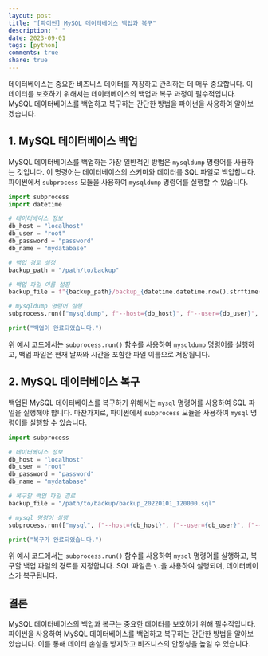```yaml
---
layout: post
title: "[파이썬] MySQL 데이터베이스 백업과 복구"
description: " "
date: 2023-09-01
tags: [python]
comments: true
share: true
---
```


데이터베이스는 중요한 비즈니스 데이터를 저장하고 관리하는 데 매우 중요합니다. 이 데이터를 보호하기 위해서는 데이터베이스의 백업과 복구 과정이 필수적입니다. MySQL 데이터베이스를 백업하고 복구하는 간단한 방법을 파이썬을 사용하여 알아보겠습니다.

## 1. MySQL 데이터베이스 백업

MySQL 데이터베이스를 백업하는 가장 일반적인 방법은 `mysqldump` 명령어를 사용하는 것입니다. 이 명령어는 데이터베이스의 스키마와 데이터를 SQL 파일로 백업합니다. 파이썬에서 `subprocess` 모듈을 사용하여 `mysqldump` 명령어를 실행할 수 있습니다.

```python
import subprocess
import datetime

# 데이터베이스 정보
db_host = "localhost"
db_user = "root"
db_password = "password"
db_name = "mydatabase"

# 백업 경로 설정
backup_path = "/path/to/backup"

# 백업 파일 이름 설정
backup_file = f"{backup_path}/backup_{datetime.datetime.now().strftime('%Y%m%d_%H%M%S')}.sql"

# mysqldump 명령어 실행
subprocess.run(["mysqldump", f"--host={db_host}", f"--user={db_user}", f"--password={db_password}", db_name, f"--result-file={backup_file}"])

print("백업이 완료되었습니다.")
```

위 예시 코드에서는 `subprocess.run()` 함수를 사용하여 `mysqldump` 명령어를 실행하고, 백업 파일은 현재 날짜와 시간을 포함한 파일 이름으로 저장됩니다.

## 2. MySQL 데이터베이스 복구

백업된 MySQL 데이터베이스를 복구하기 위해서는 `mysql` 명령어를 사용하여 SQL 파일을 실행해야 합니다. 마찬가지로, 파이썬에서 `subprocess` 모듈을 사용하여 `mysql` 명령어를 실행할 수 있습니다.

```python
import subprocess

# 데이터베이스 정보
db_host = "localhost"
db_user = "root"
db_password = "password"
db_name = "mydatabase"

# 복구할 백업 파일 경로
backup_file = "/path/to/backup/backup_20220101_120000.sql"

# mysql 명령어 실행
subprocess.run(["mysql", f"--host={db_host}", f"--user={db_user}", f"--password={db_password}", db_name, f"--execute=\. {backup_file}"])

print("복구가 완료되었습니다.")
```

위 예시 코드에서는 `subprocess.run()` 함수를 사용하여 `mysql` 명령어를 실행하고, 복구할 백업 파일의 경로를 지정합니다. SQL 파일은 `\.`을 사용하여 실행되며, 데이터베이스가 복구됩니다.

## 결론

MySQL 데이터베이스의 백업과 복구는 중요한 데이터를 보호하기 위해 필수적입니다. 파이썬을 사용하여 MySQL 데이터베이스를 백업하고 복구하는 간단한 방법을 알아보았습니다. 이를 통해 데이터 손실을 방지하고 비즈니스의 안정성을 높일 수 있습니다.